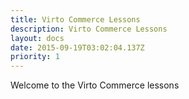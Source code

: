 ```yaml
---
title: Virto Commerce Lessons
description: Virto Commerce Lessons
layout: docs
date: 2015-09-19T03:02:04.137Z
priority: 1
---
```

Welcome to the Virto Commerce lessons